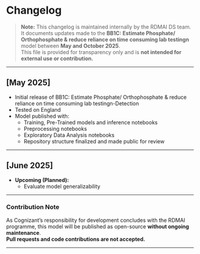 # Changelog
 
> **Note:** This changelog is maintained internally by the RDMAI DS team.  
> It documents updates made to the **BB1C: Estimate Phosphate/ Orthophosphate & reduce reliance on time consuming lab testingn** model between **May and October 2025**.  
> This file is provided for transparency only and is **not intended for external use or contribution.**
 
---
 
## [May 2025]
 
- Initial release of BB1C: Estimate Phosphate/ Orthophosphate & reduce reliance on time consuming lab testingn-Detection
- Tested on England
- Model published with:
  - Training, Pre-Trained models and inference notebooks
  - Preprocessing notebooks
  - Exploratory Data Analysis notebooks
  - Repository structure finalized and made public for review
 
---
 
## [June 2025]
 
- **Upcoming (Planned):**
  - Evaluate model generalizability 
---
  
### Contribution Note
 
As Cognizant’s responsibility for development concludes with the RDMAI programme, this model will be published as open-source **without ongoing maintenance**.  
**Pull requests and code contributions are not accepted.**

---
